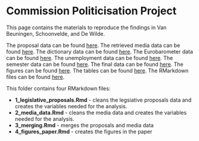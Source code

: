 # Commission Politicisation Project
 
This page contains the materials to reproduce the findings in Van Beuningen, Schoonvelde, and De Wilde.

The proposal data can be found [here](commission_proposal/.). The retrieved media data can be found [here](media_data/.). The dictionary data can be found [here](Dictionary/.). The Eurobarometer data can be found [here](EB_data/.). The unemployment data can be found [here](Econ_data/.). The semester data can be found [here](Semester_data/.). The final data can be found [here](Final_data/.). The figures can be found [here](Figures/.). The tables can be found [here](Tables/.). The RMarkdown files can be found [here](RMarkdown/.).

This folder contains four RMarkdown files:

- **1_legislative_proposals.Rmd** - cleans the legsiative proposals data and creates the variables needed for the analysis.
- **2_media_data.Rmd** - cleans the media data and creates the variables needed for the analysis.
- **3_merging.Rmd** - merges the proposals and media data
- **4_figures_paper.Rmd** - creates the figures in the paper
